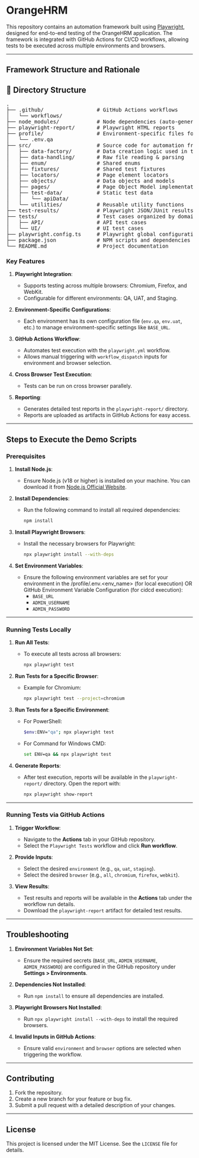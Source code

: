 # OrangeHRM

This repository contains an automation framework built using [Playwright](https://playwright.dev/), designed for end-to-end testing of the OrangeHRM application. The framework is integrated with GitHub Actions for CI/CD workflows, allowing tests to be executed across multiple environments and browsers.

---

## Framework Structure and Rationale

## 📁 Directory Structure
<pre>.
├── .github/                 # GitHub Actions workflows
│   └── workflows/
├── node_modules/            # Node dependencies (auto-generated)
├── playwright-report/       # Playwright HTML reports
├── profile/                 # Environment-specific files for local execution with the "env.env_name"
│   └── .env.qa
├── src/                     # Source code for automation framework
│   ├── data-factory/        # Data creation logic used in the test classes
│   ├── data-handling/       # Raw file reading & parsing
│   ├── enum/                # Shared enums
│   ├── fixtures/            # Shared test fixtures
│   ├── locators/            # Page element locators
│   ├── objects/             # Data objects and models
│   ├── pages/               # Page Object Model implementations
│   ├── test-data/           # Static test data
│   │   └── apiData/
│   └── utilities/           # Reusable utility functions
├── test-results/            # Playwright JSON/JUnit results
├── tests/                   # Test cases organized by domain
│   ├── API/                 # API test cases
│   └── UI/                  # UI test cases
├── playwright.config.ts     # Playwright global configuration
├── package.json             # NPM scripts and dependencies
└── README.md                # Project documentation
</pre>


### Key Features
1. **Playwright Integration**:
   - Supports testing across multiple browsers: Chromium, Firefox, and WebKit.
   - Configurable for different environments: QA, UAT, and Staging.

2. **Environment-Specific Configurations**:
   - Each environment has its own configuration file (`env.qa`, `env.uat`, etc.) to manage environment-specific settings like `BASE_URL`.

3. **GitHub Actions Workflow**:
   - Automates test execution with the `playwright.yml` workflow.
   - Allows manual triggering with `workflow_dispatch` inputs for environment and browser selection.

4. **Cross Browser Test Execution**:
   - Tests can be run on cross browser parallely.

5. **Reporting**:
   - Generates detailed test reports in the `playwright-report/` directory.
   - Reports are uploaded as artifacts in GitHub Actions for easy access.

---

## Steps to Execute the Demo Scripts

### Prerequisites
1. **Install Node.js**:
   - Ensure Node.js (v18 or higher) is installed on your machine. You can download it from [Node.js Official Website](https://nodejs.org/).

2. **Install Dependencies**:
   - Run the following command to install all required dependencies:
     ```bash
     npm install
     ```

3. **Install Playwright Browsers**:
   - Install the necessary browsers for Playwright:
     ```bash
     npx playwright install --with-deps
     ```

4. **Set Environment Variables**:
   - Ensure the following environment variables are set for your environment in the /profile/.env.<env_name> (for local execution) OR GitHub Environment Variable Configuration (for cidcd execution):
     - `BASE_URL`
     - `ADMIN_USERNAME`
     - `ADMIN_PASSWORD`

---

### Running Tests Locally
1. **Run All Tests**:
   - To execute all tests across all browsers:
     ```bash
     npx playwright test
     ```

2. **Run Tests for a Specific Browser**:
   - Example for Chromium:
     ```bash
     npx playwright test --project=chromium
     ```

3. **Run Tests for a Specific Environment**:
   - For PowerShell:
     ```bash
     $env:ENV="qa"; npx playwright test
     ```
   - For Command for Windows CMD:
     ```bash
     set ENV=qa && npx playwright test
     ```

4. **Generate Reports**:
   - After test execution, reports will be available in the `playwright-report/` directory. Open the report with:
     ```bash
     npx playwright show-report
     ```

---

### Running Tests via GitHub Actions
1. **Trigger Workflow**:
   - Navigate to the **Actions** tab in your GitHub repository.
   - Select the `Playwright Tests` workflow and click **Run workflow**.

2. **Provide Inputs**:
   - Select the desired `environment` (e.g., `qa`, `uat`, `staging`).
   - Select the desired `browser` (e.g., `all`, `chromium`, `firefox`, `webkit`).

3. **View Results**:
   - Test results and reports will be available in the **Actions** tab under the workflow run details.
   - Download the `playwright-report` artifact for detailed test results.

---

## Troubleshooting
1. **Environment Variables Not Set**:
   - Ensure the required secrets (`BASE_URL`, `ADMIN_USERNAME`, `ADMIN_PASSWORD`) are configured in the GitHub repository under **Settings > Environments**.

2. **Dependencies Not Installed**:
   - Run `npm install` to ensure all dependencies are installed.

3. **Playwright Browsers Not Installed**:
   - Run `npx playwright install --with-deps` to install the required browsers.

4. **Invalid Inputs in GitHub Actions**:
   - Ensure valid `environment` and `browser` options are selected when triggering the workflow.

---

## Contributing
1. Fork the repository.
2. Create a new branch for your feature or bug fix.
3. Submit a pull request with a detailed description of your changes.

---

## License
This project is licensed under the MIT License. See the `LICENSE` file for details.
